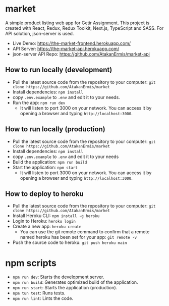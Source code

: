 # market

A simple product listing web app for Getir Assignment. This project is created with React, Redux, Redux Toolkit, Next.js, TypeScript and SASS. For API solution, json-server is used.

- Live Demo: https://the-market-frontend.herokuapp.com/
- API Server: https://the-market-api.herokuapp.com/
- json-server API Repo: https://github.com/AtakanErmis/market-api

## How to run locally (development)

- Pull the latest source code from the repository to your computer: `git clone https://github.com/AtakanErmis/market`
- Install dependencies: `npm install`
- copy `.env.example` to `.env` and edit it to your needs.
- Run the app: `npm run dev`
  - It will listen to port 3000 on your network. You can access it by opening a browser and typing `http://localhost:3000`.

## How to run locally (production)

- Pull the latest source code from the repository to your computer: `git clone https://github.com/AtakanErmis/market`
- Install dependencies: `npm install`
- copy `.env.example` to `.env` and edit it to your needs
- Build the application: `npm run build`
- Start the application: `npm start`
  - It will listen to port 3000 on your network. You can access it by opening a browser and typing `http://localhost:3000`.

## How to deploy to heroku

- Pull the latest source code from the repository to your computer: `git clone https://github.com/AtakanErmis/market`
- Install Heroku CLI: `npm install -g heroku`
- Login to Heroku: `heroku login`
- Create a new app: `heroku create`
  - You can use the git remote command to confirm that a remote named heroku has been set for your app: `git remote -v`
- Push the source code to heroku: `git push heroku main`

# npm scripts

- `npm run dev`: Starts the development server.
- `npm run build`: Generates optimized build of the application.
- `npm run start`: Starts the application (production).
- `npm tun test`: Runs tests.
- `npm run lint`: Lints the code.
